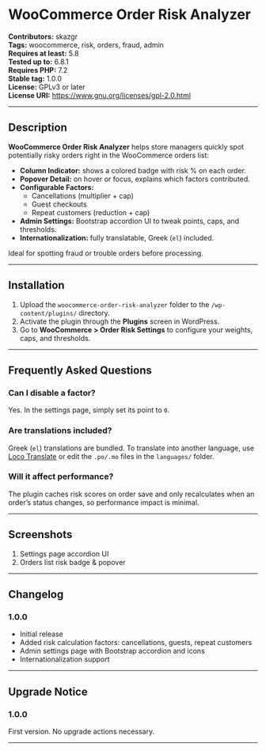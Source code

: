 # WooCommerce Order Risk Analyzer

**Contributors:** skazgr  
**Tags:** woocommerce, risk, orders, fraud, admin  
**Requires at least:** 5.8  
**Tested up to:** 6.8.1  
**Requires PHP:** 7.2  
**Stable tag:** 1.0.0  
**License:** GPLv3 or later  
**License URI:** https://www.gnu.org/licenses/gpl-2.0.html

---

## Description

**WooCommerce Order Risk Analyzer** helps store managers quickly spot potentially risky orders right in the WooCommerce orders list:

- **Column Indicator:** shows a colored badge with risk % on each order.  
- **Popover Detail:** on hover or focus, explains which factors contributed.  
- **Configurable Factors:**  
  - Cancellations (multiplier + cap)  
  - Guest checkouts  
  - Repeat customers (reduction + cap)  
- **Admin Settings:** Bootstrap accordion UI to tweak points, caps, and thresholds.  
- **Internationalization:** fully translatable, Greek (`el`) included.

Ideal for spotting fraud or trouble orders before processing.

---

## Installation

1. Upload the `woocommerce-order-risk-analyzer` folder to the `/wp-content/plugins/` directory.  
2. Activate the plugin through the **Plugins** screen in WordPress.  
3. Go to **WooCommerce > Order Risk Settings** to configure your weights, caps, and thresholds.

---

## Frequently Asked Questions

### Can I disable a factor?

Yes. In the settings page, simply set its point to `0`.

### Are translations included?

Greek (`el`) translations are bundled. To translate into another language, use [Loco Translate](https://wordpress.org/plugins/loco-translate/) or edit the `.po/.mo` files in the `languages/` folder.

### Will it affect performance?

The plugin caches risk scores on order save and only recalculates when an order’s status changes, so performance impact is minimal.

---

## Screenshots

1. Settings page accordion UI  
2. Orders list risk badge & popover

---

## Changelog

### 1.0.0

* Initial release  
* Added risk calculation factors: cancellations, guests, repeat customers  
* Admin settings page with Bootstrap accordion and icons  
* Internationalization support

---

## Upgrade Notice

### 1.0.0

First version. No upgrade actions necessary.

---